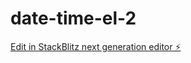 # date-time-el-2

[Edit in StackBlitz next generation editor ⚡️](https://stackblitz.com/~/github.com/dman777/date-time-el-2)
